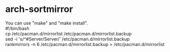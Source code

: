 # arch-sortmirror
You can use "make" and "make install".  
     	#!/bin/bash  
     	cp /etc/pacman.d/mirrorlist /etc/pacman.d/mirrorlist.backup  
     	sed -i 's/^#Server/Server/' /etc/pacman.d/mirrorlist.backup  
     	rankmirrors -n 6 /etc/pacman.d/mirrorlist.backup > /etc/pacman.d/mirrorlist  
